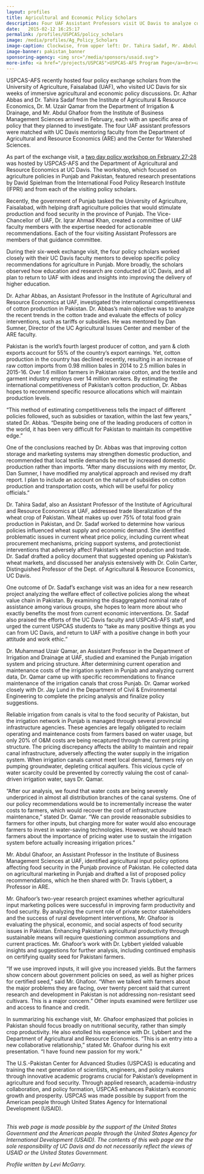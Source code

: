 ```yaml
---
layout: profiles
title: Agricultural and Economic Policy Scholars
description: Four UAF Assistant Professors visit UC Davis to analyze current agricultural policies in Punjab and across Pakistan.
date:   2015-02-12 16:25:17
permalink: /profiles/USPCAS/policy_scholars
image: /media/profiles/Ag_Policy_Scholars
image-caption: Clockwise, from upper left: Dr. Tahira Sadaf, Mr. Abdul Ghafoor, Dr. M. Uzair Qamar, & Dr. Azhar Abbas.
image-banner: pakistan_banner
sponsoring-agency: <img src="/media/sponsors/usaid.svg">
more-info: <a href="/projects/USPCAS">USPCAS-AFS Program Page</a><br><a href="http://are.ucdavis.edu/">UC Davis Dept. of Agricultural and Resource Economics (ARE)</a>
---
```

USPCAS-AFS recently hosted four policy exchange scholars from the University of Agriculture, Faisalabad (UAF), who visited UC Davis for six weeks of immersive agricultural and economic policy discussions. Dr. Azhar Abbas and Dr. Tahira Sadaf from the Institute of Agricultural & Resource Economics, Dr. M. Uzair Qamar from the Department of Irrigation & Drainage, and Mr. Abdul Ghafoor from the Institute of Business Management Sciences arrived in February, each with an specific area of policy that they planned to investigate. The four UAF assistant professors were matched with UC Davis mentoring faculty from the Department of Agricultural and Resource Economics (ARE) and the Center for Watershed Sciences. <br>

As part of the exchange visit, a <a href="http://ip.ucdavis.edu/profiles/USPCAS/policy_workshop">two day policy workshop on February 27-28</a> was hosted by USPCAS-AFS and the Department of Agricultural and Resource Economics at UC Davis. The workshop, which focused on agriculture policies in Punjab and Pakistan, featured research presentations by David Spielman from the International Food Policy Research Institute (IFPRI) and from each of the visiting policy scholars. <br>

Recently, the government of Punjab tasked the University of Agriculture, Faisalabad, with helping draft agriculture policies that would stimulate production and food security in the province of Punjab. The Vice-Chancellor of UAF, Dr. Iqrar Ahmad Khan, created a committee of UAF faculty members with the expertise needed for actionable recommendations. Each of the four visiting Assistant Professors are members of that guidance committee. <br>

During their six-week exchange visit, the four policy scholars worked closely with their UC Davis faculty mentors to develop specific policy recommendations for agriculture in Punjab. More broadly, the scholars observed how education and research are conducted at UC Davis, and all plan to return to UAF with ideas and insights into improving the delivery of higher education. <br>

Dr. Azhar Abbas, an Assistant Professor in the Institute of Agricultural and Resource Economics at UAF, investigated the international competitiveness of cotton production in Pakistan. Dr. Abbas’s main objective was to analyze the recent trends in the cotton trade and evaluate the effects of policy interventions, such as tariffs or subsidies. He was mentored by Dan Sumner, Director of the UC Agricultural Issues Center and member of the ARE faculty. <br>

Pakistan is the world’s fourth largest producer of cotton, and yarn & cloth exports account for 55% of the country’s export earnings. Yet, cotton production in the country has declined recently, resulting in an increase of raw cotton imports from 0.98 million bales in 2014 to 2.5 million bales in 2015-16. Over 1.6 million farmers in Pakistan raise cotton, and the textile and garment industry employs over 14 million workers. By estimating the international competitiveness of Pakistan’s cotton production, Dr. Abbas hopes to recommend specific resource allocations which will maintain production levels. <br>

“This method of estimating competitiveness tells the impact of different policies followed, such as subsidies or taxation, within the last few years,” stated Dr. Abbas. “Despite being one of the leading producers of cotton in the world, it has been very difficult for Pakistan to maintain its competitive edge.” <br>

One of the conclusions reached by Dr. Abbas was that improving cotton storage and marketing systems may strengthen domestic production, and recommended that local textile demands be met by increased domestic production rather than imports. “After many discussions with my mentor, Dr. Dan Sumner, I have modified my analytical approach and revised my draft report. I plan to include an account on the nature of subsidies on cotton production and transportation costs, which will be useful for policy officials.” <br>

Dr. Tahira Sadaf, also an Assistant Professor of the Institute of Agricultural and Resource Economics at UAF, addressed trade liberalization of the wheat crop of Pakistan. Wheat makes up over 75% of total food grain production in Pakistan, and Dr. Sadaf worked to determine how various policies influenced wheat supply and economic demand. She identified problematic issues in current wheat price policy, including current wheat procurement mechanisms, pricing support systems, and protectionist interventions that adversely affect Pakistan’s wheat production and trade. Dr. Sadaf drafted a policy document that suggested opening up Pakistan’s wheat markets, and discussed her analysis extensively with Dr. Colin Carter, Distinguished Professor of the Dept. of Agricultural & Resource Economics, UC Davis. <br>

One outcome of Dr. Sadaf’s exchange visit was an idea for a new research project analyzing the welfare effect of collective policies along the wheat value chain in Pakistan. By examining the disaggregated nominal rate of assistance among various groups, she hopes to learn more about who exactly benefits the most from current economic interventions. Dr. Sadaf also praised the efforts of the UC Davis faculty and USPCAS-AFS staff, and urged the current USPCAS students to “take as many positive things as you can from UC Davis, and return to UAF with a positive change in both your attitude and work ethic.” <br>

Dr. Muhammad Uzair Qamar, an Assistant Professor in the Department of Irrigation and Drainage at UAF, studied and examined the Punjab irrigation system and pricing structure. After determining current operation and maintenance costs of the irrigation system in Punjab and analyzing current data, Dr. Qamar came up with specific recommendations to finance maintenance of the irrigation canals that cross Punjab. Dr. Qamar worked closely with Dr. Jay Lund in the Department of Civil & Environmental Engineering to complete the pricing analysis and finalize policy suggestions. <br>

Reliable irrigation from canals is vital to the food security of Pakistan, but the irrigation network in Punjab is managed through several provincial infrastructure agencies. These agencies are legally obligated to reclaim operating and maintenance costs from farmers based on water usage, but only 20% of O&M costs are being recaptured through the current pricing structure. The pricing discrepancy affects the ability to maintain and repair canal infrastructure, adversely affecting the water supply in the irrigation system. When irrigation canals cannot meet local demand, farmers rely on pumping groundwater, depleting critical aquifers. This vicious cycle of water scarcity could be prevented by correctly valuing the cost of canal-driven irrigation water, says Dr. Qamar. <br>

“After our analysis, we found that water costs are being severely underpriced in almost all distribution branches of the canal systems. One of our policy recommendations would be to incrementally increase the water costs to farmers, which would recover the cost of infrastructure maintenance,” stated Dr. Qamar. “We can provide reasonable subsidies to farmers for other inputs, but charging more for water would also encourage farmers to invest in water-saving technologies. However, we should teach farmers about the importance of pricing water use to sustain the irrigation system before actually increasing irrigation prices.” <br>

Mr. Abdul Ghafoor, an Assistant Professor in the Institute of Business Management Sciences at UAF, identified agricultural input policy options affecting food security in the Punjab province of Pakistan. He collected data on agricultural marketing in Punjab and drafted a list of proposed policy recommendations, which he then shared with Dr. Travis Lybbert, a Professor in ARE. <br>

Mr. Ghafoor’s two-year research project examines whether agricultural input marketing polices were successful in improving farm productivity and food security. By analyzing the current role of private sector stakeholders and the success of rural development interventions, Mr. Ghafoor is evaluating the physical, economic, and social aspects of food security issues in Pakistan. Enhancing Pakistan’s agricultural productivity through sustainable means will require questioning common assumptions and current practices. Mr. Ghafoor’s work with Dr. Lybbert yielded valuable insights and suggestions for further analysis, including continued emphasis on certifying quality seed for Pakistani farmers. <br>

“If we use improved inputs, it will give you increased yields. But the farmers show concern about government policies on seed, as well as higher prices for certified seed,” said Mr. Ghafoor. “When we talked with farmers about the major problems they are facing, over twenty percent said that current research and development in Pakistan is not addressing non-resistant seed cultivars. This is a major concern.” Other inputs examined were fertilizer use and access to finance and credit. <br>

In summarizing his exchange visit, Mr. Ghafoor emphasized that policies in Pakistan should focus broadly on nutritional security, rather than simply crop productivity. He also extolled his experience with Dr. Lybbert and the Department of Agricultural and Resource Economics. “This is an entry into a new collaborative relationship,” stated Mr. Ghafoor during his exit presentation. “I have found new passion for my work.” <br>

The U.S.-Pakistan Center for Advanced Studies (USPCAS) is educating and training the next generation of scientists, engineers, and policy makers through innovative academic programs crucial for Pakistan’s development in agriculture and food security. Through applied research, academia-industry collaboration, and policy formation, USPCAS enhances Pakistan’s economic growth and prosperity. USPCAS was made possible by support from the American people through United States Agency for International Development (USAID). <br>
<br>

<i>This web page is made possible by the support of the United States Government and the American people through the United States Agency for International Development (USAID). The contents of this web page are the sole responsibility of UC Davis and do not necessarily reflect the views of USAID or the United States Government.</i><br>

<p><i>Profile written by Levi McGarry.</i></p>
